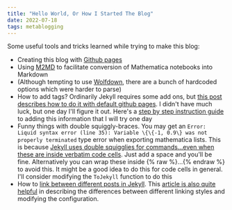 ```yaml
---
title: "Hello World, Or How I Started The Blog"
date: 2022-07-18
tags: metablogging
---
```


Some useful tools and tricks learned while trying to make this blog:
* Creating this blog with [Github pages](https://github.com/skills/github-pages)
* Using [M2MD](https://github.com/kubaPod/M2MD/wiki) to facilitate conversion of Mathematica notebooks into Markdown
* (Although tempting to use [Wolfdown](https://github.com/paul-jean/wolfdown), there are a bunch of hardcoded options which were harder to parse)
* How to add tags?  Ordinarily Jekyll requires some add ons, but [this post describes how to do it with default github pages](http://longqian.me/2017/02/09/github-jekyll-tag/).  I didn't have much luck, but one day I'll figure it out.  Here's a [step by step instruction guide](http://www.jasonemiller.org/2020/12/23/tagging-posts-in-jekyll-minima.html) to adding this information that I will try one day
*  Funny things with double squiggly-braces.  You may get an `Error:  Liquid syntax error (line 35): Variable \{\{-1, 0.9\} was not properly terminated` type error when exporting mathematica lists.  This is because [Jekyll uses double squigglies for commands...even when these are inside verbatim code cells](https://github.com/jekyll/jekyll/issues/5458).  Just add a space and you'll be fine. Alternatively you can wrap these inside {% raw %}…{% endraw %} to avoid this.  It might be a good idea to do this for code cells in general.  I'll consider modifying the `ToJekyll` function to do this
* How to [link between different posts in Jekyll](https://jekyllrb.com/docs/liquid/tags/#linking-to-posts).  This [article is also quite helpful](https://mademistakes.com/mastering-jekyll/how-to-link/) in describing the differences between different linking styles and modifying the configuration.
